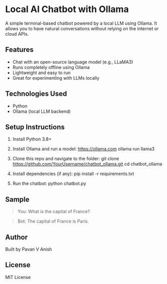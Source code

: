 Local AI Chatbot with Ollama
============================

A simple terminal-based chatbot powered by a local LLM using Ollama. It allows you to have natural conversations without relying on the internet or cloud APIs.

Features
--------
- Chat with an open-source language model (e.g., LLaMA3)
- Runs completely offline using Ollama
- Lightweight and easy to run
- Great for experimenting with LLMs locally

Technologies Used
-----------------
- Python
- Ollama (local LLM backend)

Setup Instructions
------------------
1. Install Python 3.8+
2. Install Ollama and run a model:
       https://ollama.com
       ollama run llama3

3. Clone this repo and navigate to the folder:
       git clone https://github.com/YourUsername/chatbot_ollama.git
       cd chatbot_ollama

4. Install dependencies (if any):
       pip install -r requirements.txt

5. Run the chatbot:
       python chatbot.py

Sample
------
> You: What is the capital of France?

> Bot: The capital of France is Paris.

Author
------
Built by Pavan V Anish

License
-------
MIT License

